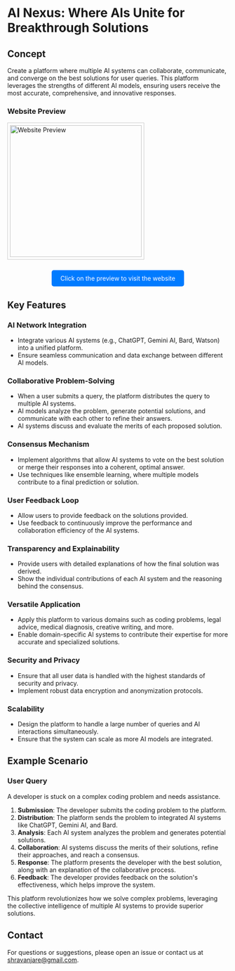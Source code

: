 # AI Nexus: Where AIs Unite for Breakthrough Solutions

## Concept
Create a platform where multiple AI systems can collaborate, communicate, and converge on the best solutions for user queries. This platform leverages the strengths of different AI models, ensuring users receive the most accurate, comprehensive, and innovative responses.

### Website Preview
<a href="https://ranjeet-1234.github.io/CodeVistra" target="_blank">
  <img src="https://api.apiflash.com/v1/urltoimage?access_key=f403f4a16e334716be5fd158dc765644&wait_until=page_loaded&url=https://ranjeet-1234.github.io/CodeVistra" alt="Website Preview" width="300" style="border: 1px solid #ccc; padding: 5px;">
</a>

<p style="text-align: center;">
  <a href="https://ranjeet-1234.github.io/CodeVistra" target="_blank" style="text-decoration: none; color: white; background-color: #007bff; padding: 10px 20px; border-radius: 5px; display: inline-block; margin-top: 10px;">
    Click on the preview to visit the website
  </a>
</p>

## Key Features

### AI Network Integration
- Integrate various AI systems (e.g., ChatGPT, Gemini AI, Bard, Watson) into a unified platform.
- Ensure seamless communication and data exchange between different AI models.

### Collaborative Problem-Solving
- When a user submits a query, the platform distributes the query to multiple AI systems.
- AI models analyze the problem, generate potential solutions, and communicate with each other to refine their answers.
- AI systems discuss and evaluate the merits of each proposed solution.

### Consensus Mechanism
- Implement algorithms that allow AI systems to vote on the best solution or merge their responses into a coherent, optimal answer.
- Use techniques like ensemble learning, where multiple models contribute to a final prediction or solution.

### User Feedback Loop
- Allow users to provide feedback on the solutions provided.
- Use feedback to continuously improve the performance and collaboration efficiency of the AI systems.

### Transparency and Explainability
- Provide users with detailed explanations of how the final solution was derived.
- Show the individual contributions of each AI system and the reasoning behind the consensus.

### Versatile Application
- Apply this platform to various domains such as coding problems, legal advice, medical diagnosis, creative writing, and more.
- Enable domain-specific AI systems to contribute their expertise for more accurate and specialized solutions.

### Security and Privacy
- Ensure that all user data is handled with the highest standards of security and privacy.
- Implement robust data encryption and anonymization protocols.

### Scalability
- Design the platform to handle a large number of queries and AI interactions simultaneously.
- Ensure that the system can scale as more AI models are integrated.

## Example Scenario

### User Query
A developer is stuck on a complex coding problem and needs assistance.

1. **Submission**: The developer submits the coding problem to the platform.
2. **Distribution**: The platform sends the problem to integrated AI systems like ChatGPT, Gemini AI, and Bard.
3. **Analysis**: Each AI system analyzes the problem and generates potential solutions.
4. **Collaboration**: AI systems discuss the merits of their solutions, refine their approaches, and reach a consensus.
5. **Response**: The platform presents the developer with the best solution, along with an explanation of the collaborative process.
6. **Feedback**: The developer provides feedback on the solution's effectiveness, which helps improve the system.

This platform revolutionizes how we solve complex problems, leveraging the collective intelligence of multiple AI systems to provide superior solutions.

## Contact
For questions or suggestions, please open an issue or contact us at [shravanjare@gmail.com](mailto:shravanjare@gmail.com).

